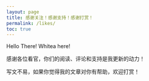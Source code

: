 ```yaml
---
layout: page
title: 感谢关注！感谢支持！感谢打赏！
permalink: /likes/
toc: true
---
```


  Hello There! Whitea here!

感谢各位看官，你们的阅读、评论和支持是我更新的动力！  

写文不易，如果你觉得我的文章对你有帮助，欢迎打赏！
